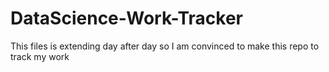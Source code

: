 # DataScience-Work-Tracker
This files is extending day after day so I am convinced to make this repo to track my work

